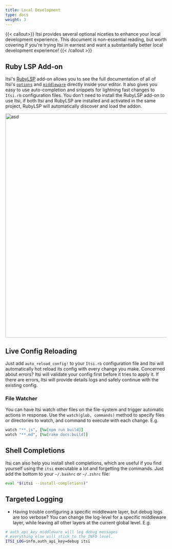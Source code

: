 ```yaml
---
title: Local Development
type: docs
weight: 3
---
```


{{< callout>}}
  Itsi provides several optional niceties to enhance your local development experience.
This document is non-essential reading, but worth covering if you're trying Itsi in earnest and want a substantially better
local development experience!
  {{< /callout >}}

## Ruby LSP Add-on
Itsi's [RubyLSP](https://shopify.github.io/ruby-lsp/) add-on allows you to see the full documentation of all of Itsi's [`options`](/options) and [`middleware`](/middleware) directly
inside your editor. It also gives you easy to use auto-completion and snippets for lightning fast changes to `Itsi.rb` configuration files.
You don't need to install the RubyLSP add-on to use Itsi, if both Itsi and RubyLSP are installed and activated in the same project, RubyLSP will automatically
discover and load the addon.

<img src="/ruby-lsp.png" alt="asd" width="700px" style="display: block; margin-left: auto; margin-right: auto;">

## Live Config Reloading
Just add `auto_reload_config!` to your `Itsi.rb` configuration file and Itsi will automatically hot reload its config with every change you make.
Concerned about errors? Itsi will validate your config first before it tries to apply it. If there are errors, Itsi will provide details logs and safely continue with the existing config.

### File Watcher
You can have Itsi watch other files on the file-system and trigger automatic actions in response.
Use the `watch(glob, commands)` method to specify files or directories to watch, and command to execute with each change.
E.g.
```ruby
watch "**.js", [%w[npm run build]]
watch "**.md", [%w[rake docs:build]]
```

## Shell Completions
Itsi can also help you install shell completions, which are useful if you find yourself using the `itsi` executable a lot and forgetting the commands.
Just add the bottom to your `~/.bashrc` or `~/.zshrc` file:

```bash
eval "$(itsi --install-completions)"
```

## Targeted Logging
* Having trouble configuring a specific middleware layer, but debug logs are too verbose? You can change the log-level for a specific middleware layer,
while leaving all other layers at the current global level.
E.g.

```bash
# auth_api_key middleware will log debug messages
# everything else will stick to the INFO level.
ITSI_LOG=info,auth_api_key=debug itsi
```
